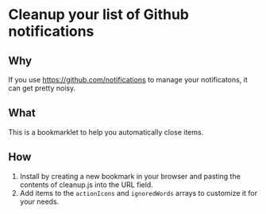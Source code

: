# Cleanup your list of Github notifications

## Why

If you use https://github.com/notifications to manage your notificatons, it can get pretty noisy.

## What

This is a bookmarklet to help you automatically close items.

## How

1. Install by creating a new bookmark in your browser and pasting the contents of cleanup.js into the URL field.
2. Add items to the `actionIcons` and `ignoredWords` arrays to customize it for your needs.
